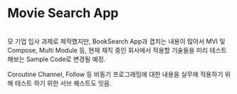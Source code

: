# Movie Search App
<br/>
모 기업 입사 과제로 제작했지만, BookSearch App과 겹치는 내용이 많아서 MVI 및 Compose, Multi Module 등, 현재 재직 중인 회사에서 적용할 기술들을 미리 테스트 해보는 Sample Code로 변경될 예정.
<br/>

Coroutine Channel, Follow 등 비동기 프로그래밍에 대한 내용을 실무에 적용하기 위해 테스트 하기 위한 서브 퀘스트도 잇음.

